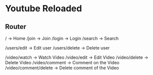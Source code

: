 # Youtube Reloaded

## Router

/  -> Home
/join -> Join
/login -> Login
/search -> Search

/users/edit -> Edit user
/users/delete -> Delete user

/video/watch -> Watch Video
/video/edit -> Edit Video
/video/delete -> Delete Video
/video/comment -> Comment on the Video
/video/comment/delete -> Delete comment of the Video